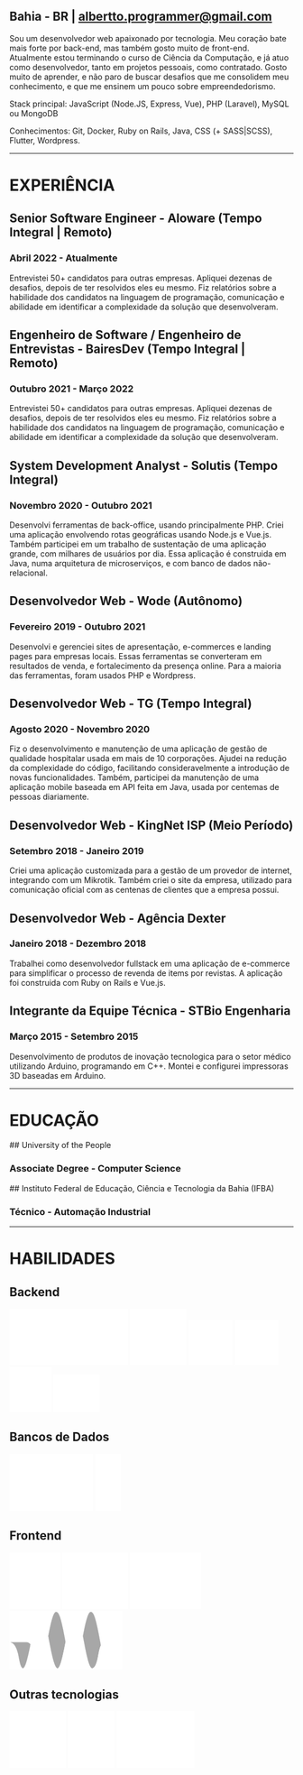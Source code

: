 <curriculum-layout>

<full-page-center>

<typing-name />

## Bahia - BR | [albertto.programmer@gmail.com](mailto:albertto.programmer@gmail.com)

Sou um desenvolvedor web apaixonado por tecnologia. Meu coração bate mais forte por back-end, mas também gosto muito de front-end. Atualmente estou terminando o curso de Ciência da Computação, e já atuo como desenvolvedor, tanto em projetos pessoais, como contratado. Gosto muito de aprender, e não paro de buscar desafios que me consolidem meu conhecimento, e que me ensinem um pouco sobre empreendedorismo.

Stack principal: JavaScript (Node.JS, Express, Vue), PHP (Laravel), MySQL ou MongoDB

Conhecimentos: Git, Docker, Ruby on Rails, Java, CSS (+ SASS|SCSS), Flutter, Wordpress.


</full-page-center>

<div class="container">

---

# EXPERIÊNCIA

<work-experience>

## Senior Software Engineer - Aloware (Tempo Integral | Remoto)

### Abril 2022 - Atualmente

Entrevistei 50+ candidatos para outras empresas. Apliquei dezenas de desafios, depois de ter resolvidos eles eu mesmo. Fiz relatórios sobre a habilidade dos candidatos na linguagem de programação, comunicação e abilidade em identificar a complexidade da solução que desenvolveram.

</work-experience>

<work-experience>

## Engenheiro de Software / Engenheiro de Entrevistas - BairesDev (Tempo Integral | Remoto)

### Outubro 2021 - Março 2022

Entrevistei 50+ candidatos para outras empresas. Apliquei dezenas de desafios, depois de ter resolvidos eles eu mesmo. Fiz relatórios sobre a habilidade dos candidatos na linguagem de programação, comunicação e abilidade em identificar a complexidade da solução que desenvolveram.

</work-experience>

<work-experience>

## System Development Analyst - Solutis (Tempo Integral)

### Novembro 2020 - Outubro 2021

Desenvolvi ferramentas de back-office, usando principalmente PHP. Criei uma aplicação envolvendo rotas geográficas usando Node.js e Vue.js. Também participei em um trabalho de sustentação de uma aplicação grande, com milhares de usuários por dia. Essa aplicação é construida em Java, numa arquitetura de microserviços, e com banco de dados não-relacional.

</work-experience>

<work-experience>

## Desenvolvedor Web - Wode (Autônomo)

### Fevereiro 2019 - Outubro 2021

Desenvolvi e gerenciei sites de apresentação, e-commerces e landing pages para empresas locais. Essas ferramentas se converteram em resultados de venda, e fortalecimento da presença online. Para a maioria das ferramentas, foram usados PHP e Wordpress.

</work-experience>

<work-experience>

## Desenvolvedor Web - TG (Tempo Integral)

### Agosto 2020 - Novembro 2020

Fiz o desenvolvimento e manutenção de uma aplicação de gestão de qualidade hospitalar usada em mais de 10 corporações. Ajudei na redução da complexidade do código, facilitando consideravelmente a introdução de novas funcionalidades. Também, participei da manutenção de uma aplicação mobile baseada em API feita em Java, usada por centemas de pessoas diariamente.

</work-experience>

<work-experience>

## Desenvolvedor Web - KingNet ISP (Meio Período)

### Setembro 2018 - Janeiro 2019

Criei uma aplicação customizada para a gestão de um provedor de internet, integrando com um Mikrotik. Também criei o site da empresa, utilizado para comunicação oficial com as centenas de clientes que a empresa possui.

</work-experience>

<work-experience>

## Desenvolvedor Web - Agência Dexter

### Janeiro 2018 - Dezembro 2018

Trabalhei como desenvolvedor fullstack em uma aplicação de e-commerce para simplificar o processo de revenda de items por revistas. A aplicação foi construida com Ruby on Rails e Vue.js.

</work-experience>

<work-experience>

## Integrante da Equipe Técnica - STBio Engenharia

### Março 2015 - Setembro 2015

Desenvolvimento de produtos de inovação tecnologica para o setor médico utilizando Arduino, programando em C++. Montei e configurei impressoras 3D baseadas em Arduino.

</work-experience>

---

# EDUCAÇÃO

<education-entry>
## University of the People

### Associate Degree - Computer Science

</education-entry>

<education-entry>
## Instituto Federal de Educação, Ciência e Tecnologia da Bahia (IFBA)

### Técnico - Automação Industrial

</education-entry>

---

# HABILIDADES

## Backend

<skills>

<img src="../.vuepress/public/icons/php.svg" />
<img src="../.vuepress/public/icons/javascript.svg" />

</skills>

<skills>

<img src="../.vuepress/public/icons/laravel.svg" />
<img src="../.vuepress/public/icons/wordpress.svg" />
<img src="../.vuepress/public/icons/nodejs.svg" />
<img src="../.vuepress/public/icons/Ex_press.svg" />

</skills>

## Bancos de Dados

<skills>

<img src="../.vuepress/public/icons/mysql.svg" />
<img src="../.vuepress/public/icons/mongodb.svg" />

</skills>

## Frontend

<skills>

<img src="../.vuepress/public/icons/css3.svg" />
<img src="../.vuepress/public/icons/vuejs.svg" />
<img src="../.vuepress/public/icons/bootstrap.svg" />
<img src="../.vuepress/public/icons/materialize.svg" />

</skills>

## Outras tecnologias

<skills>

<img src="../.vuepress/public/icons/git.svg" />
<img src="../.vuepress/public/icons/tux.svg" />
<img src="../.vuepress/public/icons/docker.svg" />

</skills>

</div>

</curriculum-layout>
